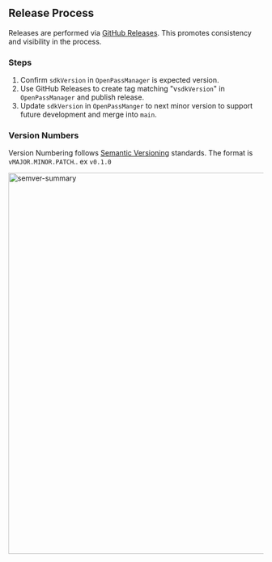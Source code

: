 ## Release Process

Releases are performed via [GitHub Releases](https://docs.github.com/en/repositories/releasing-projects-on-github/managing-releases-in-a-repository).  This promotes consistency and visibility in the process.

### Steps

1. Confirm `sdkVersion` in `OpenPassManager` is expected version.
2. Use GitHub Releases to create tag matching "v`sdkVersion`" in `OpenPassManager` and publish release.
3. Update `sdkVersion` in `OpenPassManger` to next minor version to support future development and merge into `main`.

### Version Numbers

Version Numbering follows [Semantic Versioning](https://semver.org) standards.  The format is `vMAJOR.MINOR.PATCH`.. ex `v0.1.0`

<img width="753" alt="semver-summary" src="https://user-images.githubusercontent.com/989928/230925438-ac6ac422-6358-4e96-9536-e3f8fc935317.png">

